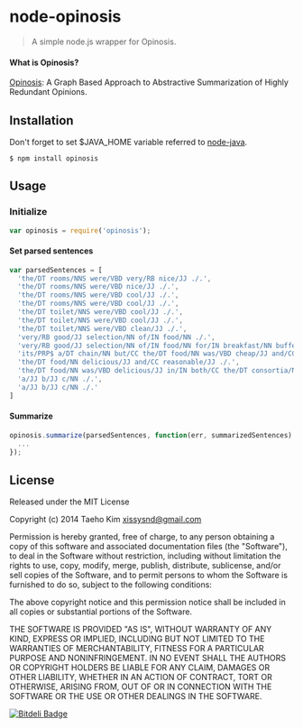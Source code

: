 # node-opinosis
> A simple node.js wrapper for Opinosis.


#### What is Opinosis?
[Opinosis](http://kavita-ganesan.com/opinosis): A Graph Based Approach to Abstractive Summarization of Highly Redundant Opinions.


## Installation

Don't forget to set $JAVA_HOME variable referred to [node-java](https://github.com/nearinfinity/node-java).

    $ npm install opinosis


## Usage

### Initialize
```javascript
var opinosis = require('opinosis');
```

#### Set parsed sentences
```javascript
var parsedSentences = [
  'the/DT rooms/NNS were/VBD very/RB nice/JJ ./.',
  'the/DT rooms/NNS were/VBD nice/JJ ./.',
  'the/DT rooms/NNS were/VBD cool/JJ ./.',
  'the/DT rooms/NNS were/VBD cool/JJ ./.',
  'the/DT toilet/NNS were/VBD cool/JJ ./.',
  'the/DT toilet/NNS were/VBD cool/JJ ./.',
  'the/DT toilet/NNS were/VBD clean/JJ ./.',
  'very/RB good/JJ selection/NN of/IN food/NN ./.',
  'very/RB good/JJ selection/NN of/IN food/NN for/IN breakfast/NN buffet/NN ./.',
  'its/PRP$ a/DT chain/NN but/CC the/DT food/NN was/VBD cheap/JJ and/CC delicious/JJ !/.',
  'the/DT food/NN delicious/JJ and/CC reasonable/JJ ./.',
  'the/DT food/NN was/VBD delicious/JJ in/IN both/CC the/DT consortia/NN and/CC forum/NN restaurants/NNS in/IN the/DT hotel/NN ./.',
  'a/JJ b/JJ c/NN ./.',
  'a/JJ b/JJ c/NN ./.'
]
```

#### Summarize
```javascript
opinosis.summarize(parsedSentences, function(err, summarizedSentences) {
  ...
});
```


## License
Released under the MIT License

Copyright (c) 2014 Taeho Kim <xissysnd@gmail.com>

Permission is hereby granted, free of charge, to any person obtaining a copy
of this software and associated documentation files (the "Software"), to deal
in the Software without restriction, including without limitation the rights
to use, copy, modify, merge, publish, distribute, sublicense, and/or sell
copies of the Software, and to permit persons to whom the Software is
furnished to do so, subject to the following conditions:

The above copyright notice and this permission notice shall be included in
all copies or substantial portions of the Software.

THE SOFTWARE IS PROVIDED "AS IS", WITHOUT WARRANTY OF ANY KIND, EXPRESS OR IMPLIED, INCLUDING BUT NOT LIMITED TO THE WARRANTIES OF MERCHANTABILITY, FITNESS FOR A PARTICULAR PURPOSE AND NONINFRINGEMENT. IN NO EVENT SHALL THE AUTHORS OR COPYRIGHT HOLDERS BE LIABLE FOR ANY CLAIM, DAMAGES OR OTHER LIABILITY, WHETHER IN AN ACTION OF CONTRACT, TORT OR OTHERWISE, ARISING FROM, OUT OF OR IN CONNECTION WITH THE SOFTWARE OR THE USE OR OTHER DEALINGS IN THE SOFTWARE.


[![Bitdeli Badge](https://d2weczhvl823v0.cloudfront.net/xissy/node-opinosis/trend.png)](https://bitdeli.com/free "Bitdeli Badge")
